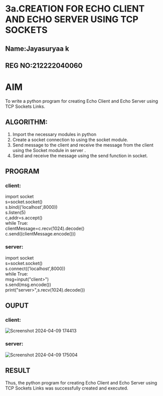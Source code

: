 # 3a.CREATION FOR ECHO CLIENT AND ECHO SERVER USING TCP SOCKETS
## Name:Jayasuryaa k
## REG NO:212222040060
# AIM
To write a python program for creating Echo Client and Echo Server using TCP
Sockets Links.
## ALGORITHM:
1. Import the necessary modules in python
2. Create a socket connection to using the socket module.
3. Send message to the client and receive the message from the client using the Socket module in
 server .
4. Send and receive the message using the send function in socket.
## PROGRAM
### client:
import socket    
s=socket.socket()    
s.bind(('localhost',8000))   
s.listen(5)   
c,addr=s.accept()   
while True:    
    clientMessage=c.recv(1024).decode()   
    c.send((clientMessage.encode()))    
### server:
import socket    
s=socket.socket()   
s.connect(('localhost',8000))   
while True:    
    msg=input("client>")    
    s.send(msg.encode())    
    print("server>",s.recv(1024).decode())     
## OUPUT
### client:
![Screenshot 2024-04-09 174413](https://github.com/23004513/3a.Sockets_Creation_for_Echo_Client_and_Echo_Server/assets/138973069/9eb79a9e-25da-4c33-8051-39c4785b9902)
### server:
![Screenshot 2024-04-09 175004](https://github.com/23004513/3a.Sockets_Creation_for_Echo_Client_and_Echo_Server/assets/138973069/06e36138-3ee0-41d8-96c6-d20b97a18c8f)

## RESULT
Thus, the python program for creating Echo Client and Echo Server using TCP Sockets Links 
was successfully created and executed.
